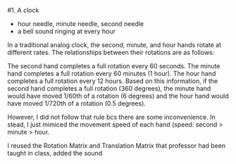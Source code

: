 #1. A clock
- hour needle, minute needle, second needle
- a bell sound ringing at every hour

In a traditional analog clock, the second, minute, and hour hands rotate at different rates. The relationships between their rotations are as follows:

The second hand completes a full rotation every 60 seconds. The minute hand completes a full rotation every 60 minutes (1 hour). The hour hand completes a full rotation every 12 hours. Based on this information, if the second hand completes a full rotation (360 degrees), the minute hand would have moved 1/60th of a rotation (6 degrees) and the hour hand would have moved 1/720th of a rotation (0.5 degrees).

However, I did not follow that rule bcs there are some inconvenience. In stead, I just mimiced the movement speed of each hand (speed: second > minute > hour.

I reused the Rotation Matrix and Translation Matrix that professor had been taught in class, added the sound

